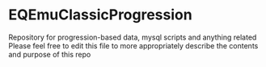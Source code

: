 # EQEmuClassicProgression
Repository for progression-based data, mysql scripts and anything related
Please feel free to edit this file to more appropriately describe the contents and purpose of this repo
